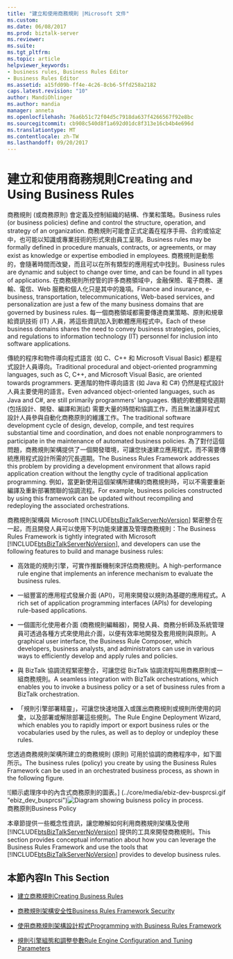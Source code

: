 ```yaml
---
title: "建立和使用商務規則 |Microsoft 文件"
ms.custom: 
ms.date: 06/08/2017
ms.prod: biztalk-server
ms.reviewer: 
ms.suite: 
ms.tgt_pltfrm: 
ms.topic: article
helpviewer_keywords:
- business rules, Business Rules Editor
- Business Rules Editor
ms.assetid: a15fd09b-ff4e-4c26-8cb6-5ffd258a2182
caps.latest.revision: "10"
author: MandiOhlinger
ms.author: mandia
manager: anneta
ms.openlocfilehash: 76a6b51c72f04d5c7918da637f4266567f92e8bc
ms.sourcegitcommit: cb908c540d8f1a692d01dc8f313e16cb4b4e696d
ms.translationtype: MT
ms.contentlocale: zh-TW
ms.lasthandoff: 09/20/2017
---
```

# <a name="creating-and-using-business-rules"></a><span data-ttu-id="839d4-102">建立和使用商務規則</span><span class="sxs-lookup"><span data-stu-id="839d4-102">Creating and Using Business Rules</span></span>
<span data-ttu-id="839d4-103">商務規則 (或商務原則) 會定義及控制組織的結構、作業和策略。</span><span class="sxs-lookup"><span data-stu-id="839d4-103">Business rules (or business policies) define and control the structure, operation, and strategy of an organization.</span></span> <span data-ttu-id="839d4-104">商務規則可能會正式定義在程序手冊、合約或協定中，也可能以知識或專業技術的形式來由員工呈現。</span><span class="sxs-lookup"><span data-stu-id="839d4-104">Business rules may be formally defined in procedure manuals, contracts, or agreements, or may exist as knowledge or expertise embodied in employees.</span></span> <span data-ttu-id="839d4-105">商務規則是動態的，會隨著時間而改變，而且可以在所有類型的應用程式中找到。</span><span class="sxs-lookup"><span data-stu-id="839d4-105">Business rules are dynamic and subject to change over time, and can be found in all types of applications.</span></span> <span data-ttu-id="839d4-106">在商務規則所控管的許多商務領域中，金融保險、電子商務、運輸、電信、Web 服務和個人化只是其中的幾項。</span><span class="sxs-lookup"><span data-stu-id="839d4-106">Finance and insurance, e-business, transportation, telecommunications, Web-based services, and personalization are just a few of the many business domains that are governed by business rules.</span></span> <span data-ttu-id="839d4-107">每一個商務領域都需要傳達商業策略、原則和規章給資訊技術 (IT) 人員，將這些資訊加入到軟體應用程式中。</span><span class="sxs-lookup"><span data-stu-id="839d4-107">Each of these business domains shares the need to convey business strategies, policies, and regulations to information technology (IT) personnel for inclusion into software applications.</span></span>  
  
 <span data-ttu-id="839d4-108">傳統的程序和物件導向程式語言 (如 C、C++ 和 Microsoft Visual Basic) 都是程式設計人員導向。</span><span class="sxs-lookup"><span data-stu-id="839d4-108">Traditional procedural and object-oriented programming languages, such as C, C++, and Microsoft Visual Basic, are oriented towards programmers.</span></span> <span data-ttu-id="839d4-109">更進階的物件導向語言 (如 Java 和 C#) 仍然是程式設計人員主要使用的語言。</span><span class="sxs-lookup"><span data-stu-id="839d4-109">Even advanced object-oriented languages, such as Java and C#, are still primarily programmers' languages.</span></span> <span data-ttu-id="839d4-110">傳統的軟體開發週期 (包括設計、開發、編譯和測試) 需要大量的時間和協調工作，而且無法讓非程式設計人員參與自動化商務原則的維護工作。</span><span class="sxs-lookup"><span data-stu-id="839d4-110">The traditional software development cycle of design, develop, compile, and test requires substantial time and coordination, and does not enable nonprogrammers to participate in the maintenance of automated business policies.</span></span> <span data-ttu-id="839d4-111">為了對付這個問題，商務規則架構提供了一個開發環境，可讓您快速建立應用程式，而不需要傳統應用程式設計所需的冗長週期。</span><span class="sxs-lookup"><span data-stu-id="839d4-111">The Business Rules Framework addresses this problem by providing a development environment that allows rapid application creation without the lengthy cycle of traditional application programming.</span></span> <span data-ttu-id="839d4-112">例如，當更新使用這個架構所建構的商務規則時，可以不需要重新編譯及重新部署關聯的協調流程。</span><span class="sxs-lookup"><span data-stu-id="839d4-112">For example, business policies constructed by using this framework can be updated without recompiling and redeploying the associated orchestrations.</span></span>  
  
 <span data-ttu-id="839d4-113">商務規則架構與 Microsoft [!INCLUDE[btsBizTalkServerNoVersion](../includes/btsbiztalkservernoversion-md.md)] 緊密整合在一起，而且開發人員可以使用下列功能來建置及管理商務規則：</span><span class="sxs-lookup"><span data-stu-id="839d4-113">The Business Rules Framework is tightly integrated with Microsoft [!INCLUDE[btsBizTalkServerNoVersion](../includes/btsbiztalkservernoversion-md.md)], and developers can use the following features to build and manage business rules:</span></span>  
  
-   <span data-ttu-id="839d4-114">高效能的規則引擎，可實作推斷機制來評估商務規則。</span><span class="sxs-lookup"><span data-stu-id="839d4-114">A high-performance rule engine that implements an inference mechanism to evaluate the business rules.</span></span>  
  
-   <span data-ttu-id="839d4-115">一組豐富的應用程式發展介面 (API)，可用來開發以規則為基礎的應用程式。</span><span class="sxs-lookup"><span data-stu-id="839d4-115">A rich set of application programming interfaces (APIs) for developing rule-based applications.</span></span>  
  
-   <span data-ttu-id="839d4-116">一個圖形化使用者介面 (商務規則編輯器)，開發人員、商務分析師及系統管理員可透過各種方式來使用此介面，以便有效率地開發及套用規則與原則。</span><span class="sxs-lookup"><span data-stu-id="839d4-116">A graphical user interface, the Business Rule Composer, which developers, business analysts, and administrators can use in various ways to efficiently develop and apply rules and policies.</span></span>  
  
-   <span data-ttu-id="839d4-117">與 BizTalk 協調流程緊密整合，可讓您從 BizTalk 協調流程叫用商務原則或一組商務規則。</span><span class="sxs-lookup"><span data-stu-id="839d4-117">A seamless integration with BizTalk orchestrations, which enables you to invoke a business policy or a set of business rules from a BizTalk orchestration.</span></span>  
  
-   <span data-ttu-id="839d4-118">「規則引擎部署精靈」，可讓您快速地匯入或匯出商務規則或規則所使用的詞彙，以及部署或解除部署這些規則。</span><span class="sxs-lookup"><span data-stu-id="839d4-118">The Rule Engine Deployment Wizard, which enables you to rapidly import or export business rules or the vocabularies used by the rules, as well as to deploy or undeploy these rules.</span></span>  
  
 <span data-ttu-id="839d4-119">您透過商務規則架構所建立的商務規則 (原則) 可用於協調的商務程序中，如下圖所示。</span><span class="sxs-lookup"><span data-stu-id="839d4-119">The business rules (policy) you create by using the Business Rules Framework can be used in an orchestrated business process, as shown in the following figure.</span></span>  
  
 <span data-ttu-id="839d4-120">![顯示處理序中的內含式商務原則的圖表。] (../core/media/ebiz-dev-busprcsi.gif "ebiz_dev_busprcsi")</span><span class="sxs-lookup"><span data-stu-id="839d4-120">![Diagram showing buisness policy in process.](../core/media/ebiz-dev-busprcsi.gif "ebiz_dev_busprcsi")</span></span>  
<span data-ttu-id="839d4-121">商務原則</span><span class="sxs-lookup"><span data-stu-id="839d4-121">Business Policy</span></span>  
  
 <span data-ttu-id="839d4-122">本章節提供一些概念性資訊，讓您瞭解如何利用商務規則架構及使用 [!INCLUDE[btsBizTalkServerNoVersion](../includes/btsbiztalkservernoversion-md.md)] 提供的工具來開發商務規則。</span><span class="sxs-lookup"><span data-stu-id="839d4-122">This section provides conceptual information about how you can leverage the Business Rules Framework and use the tools that [!INCLUDE[btsBizTalkServerNoVersion](../includes/btsbiztalkservernoversion-md.md)] provides to develop business rules.</span></span>  
  
## <a name="in-this-section"></a><span data-ttu-id="839d4-123">本節內容</span><span class="sxs-lookup"><span data-stu-id="839d4-123">In This Section</span></span>  
  
-   [<span data-ttu-id="839d4-124">建立商務規則</span><span class="sxs-lookup"><span data-stu-id="839d4-124">Creating Business Rules</span></span>](../core/creating-business-rules-using-the-business-rule-composer.md)  
  
-   [<span data-ttu-id="839d4-125">商務規則架構安全性</span><span class="sxs-lookup"><span data-stu-id="839d4-125">Business Rules Framework Security</span></span>](../core/business-rules-framework-security.md)  
  
-   [<span data-ttu-id="839d4-126">使用商務規則架構設計程式</span><span class="sxs-lookup"><span data-stu-id="839d4-126">Programming with Business Rules Framework</span></span>](../core/programming-with-business-rules-framework.md)  
  
-   [<span data-ttu-id="839d4-127">規則引擎組態和調整參數</span><span class="sxs-lookup"><span data-stu-id="839d4-127">Rule Engine Configuration and Tuning Parameters</span></span>](../core/rule-engine-configuration-and-tuning-parameters.md)